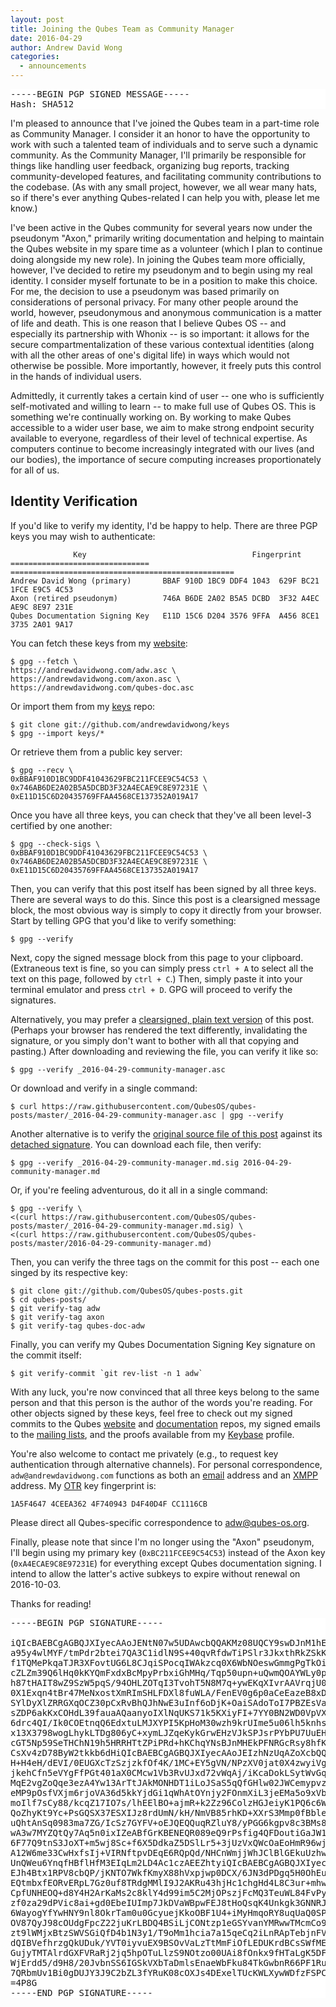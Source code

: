 ```yaml
---
layout: post
title: Joining the Qubes Team as Community Manager
date: 2016-04-29
author: Andrew David Wong
categories:
  - announcements
---
```


<style>
  pre.sig {
    border: 0;
    padding-left: 0;
    background-color: #fff;
  }
</style>

<pre class="sig">
-----BEGIN PGP SIGNED MESSAGE-----
Hash: SHA512
</pre>

I'm pleased to announce that I've joined the Qubes team in a part-time
role as Community Manager. I consider it an honor to have the
opportunity to work with such a talented team of individuals and to serve
such a dynamic community. As the Community Manager, I'll primarily be
responsible for things like handling user feedback, organizing bug
reports, tracking community-developed features, and facilitating community
contributions to the codebase. (As with any small project, however, we all
wear many hats, so if there's ever anything Qubes-related I can help you
with, please let me know.) 

I've been active in the Qubes community for several years now under the
pseudonym "Axon," primarily writing documentation and helping to maintain
the Qubes website in my spare time as a volunteer (which I plan to continue
doing alongside my new role).  In joining the Qubes team more
officially, however, I've decided to retire my pseudonym and to begin
using my real identity. I consider myself fortunate to be in a position
to make this choice. For me, the decision to use a pseudonym was based
primarily on considerations of personal privacy. For many other people
around the world, however, pseudonymous and anonymous communication is a
matter of life and death. This is one reason that I believe Qubes OS
-- and especially its partnership with Whonix -- is so important:
it allows for the secure compartmentalization of these various contextual
identities (along with all the other areas of one's digital life) in ways
which would not otherwise be possible. More importantly, however, it
freely puts this control in the hands of individual users.

Admittedly, it currently takes a certain kind of user -- one who is
sufficiently self-motivated and willing to learn -- to make full use of
Qubes OS. This is something we're continually working on. By working to
make Qubes accessible to a wider user base, we aim to make strong
endpoint security available to everyone, regardless of their level of
technical expertise. As computers continue to become increasingly
integrated with our lives (and our bodies), the importance of secure
computing increases proportionately for all of us.


## Identity Verification ##

If you'd like to verify my identity, I'd be happy to help. There are
three PGP keys you may wish to authenticate:

                  Key                                     Fingerprint                   
    ===============================   ==================================================
    Andrew David Wong (primary)       BBAF 910D 1BC9 DDF4 1043  629F BC21 1FCE E9C5 4C53
    Axon (retired pseudonym)          746A B6DE 2A02 B5A5 DCBD  3F32 A4EC AE9C 8E97 231E
    Qubes Documentation Signing Key   E11D 15C6 D204 3576 9FFA  A456 8CE1 3735 2A01 9A17

You can fetch these keys from my [website][]:

    $ gpg --fetch \
    https://andrewdavidwong.com/adw.asc \
    https://andrewdavidwong.com/axon.asc \
    https://andrewdavidwong.com/qubes-doc.asc

Or import them from my [keys][] repo:

    $ git clone git://github.com/andrewdavidwong/keys
    $ gpg --import keys/*

Or retrieve them from a public key server:

    $ gpg --recv \
    0xBBAF910D1BC9DDF41043629FBC211FCEE9C54C53 \
    0x746AB6DE2A02B5A5DCBD3F32A4ECAE9C8E97231E \
    0xE11D15C6D20435769FFAA4568CE137352A019A17

Once you have all three keys, you can check that they've all been
level-3 certified by one another:

    $ gpg --check-sigs \
    0xBBAF910D1BC9DDF41043629FBC211FCEE9C54C53 \
    0x746AB6DE2A02B5A5DCBD3F32A4ECAE9C8E97231E \
    0xE11D15C6D20435769FFAA4568CE137352A019A17

Then, you can verify that this post itself has been signed by all three
keys. There are several ways to do this. Since this post is a clearsigned
message block, the most obvious way is simply to copy it directly from
your browser. Start by telling GPG that you'd like to verify something:

    $ gpg --verify

Next, copy the signed message block from this page to your clipboard.
(Extraneous text is fine, so you can simply press `ctrl + A` to select
all the text on this page, followed by `ctrl + C`.) Then, simply paste
it into your terminal emulator and press `ctrl + D`. GPG will proceed
to verify the signatures.

Alternatively, you may prefer a [clearsigned, plain text version][clear]
of this post. (Perhaps your browser has rendered the text differently,
invalidating the signature, or you simply don't want to bother with all
that copying and pasting.) After downloading and reviewing the file,
you can verify it like so:

    $ gpg --verify _2016-04-29-community-manager.asc

Or download and verify in a single command:

    $ curl https://raw.githubusercontent.com/QubesOS/qubes-posts/master/_2016-04-29-community-manager.asc | gpg --verify

Another alternative is to verify the [original source file of this
post][source] against its [detached signature][sig]. You can
download each file, then verify:

    $ gpg --verify _2016-04-29-community-manager.md.sig 2016-04-29-community-manager.md

Or, if you're feeling adventurous, do it all in a single command:

    $ gpg --verify \
    <(curl https://raw.githubusercontent.com/QubesOS/qubes-posts/master/_2016-04-29-community-manager.md.sig) \
    <(curl https://raw.githubusercontent.com/QubesOS/qubes-posts/master/2016-04-29-community-manager.md)

Then, you can verify the three tags on the commit for this post --
each one singed by its respective key:

    $ git clone git://github.com/QubesOS/qubes-posts.git
    $ cd qubes-posts/
    $ git verify-tag adw
    $ git verify-tag axon
    $ git verify-tag qubes-doc-adw

Finally, you can verify my Qubes Documentation Signing Key signature on
the commit itself:

    $ git verify-commit `git rev-list -n 1 adw`

With any luck, you're now convinced that all three keys belong to the same
person and that this person is the author of the words you're reading.
For other objects signed by these keys, feel free to check out my signed
commits to the Qubes [website][web-repo] and [documentation][doc-repo]
repos, my signed emails to the [mailing lists], and the proofs available
from my [Keybase][] profile.

You're also welcome to contact me privately (e.g., to request key
authentication through alternative channels). For personal correspondence,
`adw@andrewdavidwong.com` functions as both an [email][adw-email] address
and an [XMPP][adw-xmpp] address. My [OTR][] key fingerprint is:

    1A5F4647 4CEEA362 4F740943 D4F40D4F CC1116CB

Please direct all Qubes-specific correspondence to [adw@qubes-os.org][].

Finally, please note that since I'm no longer using the "Axon" pseudonym,
I'll begin using my primary key (`0xBC211FCEE9C54C53`) instead of the
Axon key (`0xA4ECAE9C8E97231E`) for everything except Qubes documentation
signing. I intend to allow the latter's active subkeys to expire without
renewal on 2016-10-03.

Thanks for reading!

[website]: https://andrewdavidwong.com/
[keys]: https://github.com/andrewdavidwong/keys
[clear]: https://raw.githubusercontent.com/QubesOS/qubes-posts/master/_2016-04-29-community-manager.asc
[source]: https://raw.githubusercontent.com/QubesOS/qubes-posts/master/2016-04-29-community-manager.md
[sig]: https://raw.githubusercontent.com/QubesOS/qubes-posts/master/_2016-04-29-community-manager.md.sig
[web-repo]: https://github.com/QubesOS/qubesos.github.io
[doc-repo]: https://github.com/QubesOS/qubes-doc
[mailing lists]: https://www.qubes-os.org/mailing-lists/
[Keybase]: https://keybase.io/adw
[adw-email]: mailto:adw@andrewdavidwong.com
[adw-xmpp]: xmpp:adw@andrewdavidwong.com
[OTR]: https://en.wikipedia.org/wiki/Off-the-Record_Messaging
[adw@qubes-os.org]: mailto:adw@qubes-os.org

<pre class="sig">
-----BEGIN PGP SIGNATURE-----

iQIcBAEBCgAGBQJXIyecAAoJENtN07w5UDAwcbQQAKMz08UQCY9swDJnM1hEMUdE
a95y4wlMYF/tmPdr2btei7QA3C1idlN9S+40qvRfdwTiPSlr3JkxthRkZSkKg1Z8
f1TQMePkqaTJR3XFovtUG6L8CJqiSPocqIWAkzcq0X6WbNOeswGmmgPgTkOiLtLT
cZLZm39Q6lHq0kKYQmFxdxBcMpyPrbxiGhMHq/Tqp50upn+uQwmQOAYWLy0pIHHs
h87tHAIT8wZ9SzW5pqS/94OHLZOTqI3TvohT5N8M7q+ywEKqXIvrAAVrqjU0Q06C
0X1Exqn4tBr47MeNxostXmRImSHLFDXl8fuWLA/FenEV0g6p0aCeEazeB8xDt1jc
SYlDyXlZRRGXqOCZ30pCxRvBhQJhNwE3uInf6oDjK+OaiSAdoToI7PBZEsVa98tT
sZDP6akKxCOHdL39fauaAQaanyoIXlNqUKS71k5KXiyFI+7YY0BN2WD0VpVXZrKV
6drc4QI/Ik0COEtnqQ6EdxtuLMJXYPI5KpHoM30wzh9krUIme5u06lh5knhsiyyw
x13X3798wogLhykLTDg806yC+xymLJZqeKykGrwEHzVJkSPJsrPYbPU7UuEHkLIm
cGT5Np59SeTHChN19h5HRRHTtZPiPRd+hKChqYNsBJnMHEkPFNRGcRsy8hfKd+J/
CsXv4zD78ByW2tkkb6dHiQIcBAEBCgAGBQJXIyecAAoJEIzhNzUqAZoXcbQQAKqd
H+H4eH/dEVI/0EUGXcTzSzjzkfOf4K/1MC+EY5gVN/NPzXV0jat0X4zwyiVgXQLn
jkehCfn5eVYgFfPGt401aX0CMcw1Vb3RvUJxd72vWqAj/iKcaDokLSytWvGqSdW8
MqE2vgZoQqe3ezA4Yw13ArTtJAkMONHDT1iLoJSaS5qQfGHlw02JWCemypvzoRqv
eMP9pOsfVXjm6rjoVA36d5kkYjdGi1qWhAtOYnjy2FOnmXiL3jeEMa5o9xVbklgD
moIlf7sCy88/kcqZ17IO7s/lhEElBO+ajmR+k2Zz96ColzHGJeiyK1PQ6c6WOX8I
QoZhyKt9Yc+PsGQSX37ESXIJz8rdUmN/kH/NmVB85rhKD+XXrS3Mmp0fBbleccrh
uQhtAnSq0983ma7ZG/IcSz7GYFV+oEJQEQQuqRZluY8/yPGG6kgpv8c3BMs8oF/T
wA3w7MYZQtQy7Aq5n0ixIZeABfGrKBENEQR089eQ9rPsfig4QFDoutiGaJW1i8gI
6F77Q9tnS3JoXT+m5wj8Sc+f6X5DdkaZ5DSlLr5+3jUzVxQWcOaEoHmR96wjCr2j
A12W6me33CwHxfsIj+VIRNftpvDEqE6RQpQd/NHCnWmjjWhJClBlGEkuUzhw8QjV
UnQWeu6YnqfHBflHfM3EIqLm2LD4Ac1czAEEZhtyiQIcBAEBCgAGBQJXIyecAAoJ
EJh4Btx1RPV8cbQP/jKNTO7WkfKmyX88hVxpjwp0DCX/6JN3dPDgq5H0OhEuvlx+
EQtmbxfEORvERpL7Gz0uf8TRdgMMlI9J2AKRu43hjHc1chgHd4L8C3ur+mhwGuuS
CpfUNHEOQ+d8Y4H2ArKaMs2c8klY4d99im5C2MjOPszjFcMQ3TeuWL84FvPybumR
zf0za29dPVic8ai+gd0EbeIUImp7JkDVaWBpwFEJ8tHoQsqK4Unkgk3GNNRJXkzo
6WayogYfYwHNY9nl8OkrTam0u0GcyuejKkoOBF1U4+iMyHmqoRY8uqUaQ0SPT2t6
OV87QyJ98cOUdgFpcZ22juKrLBDQ4BSiLjCONtzp1eGSYvanYMRwwTMcmCo9js1C
zt9lWMjxBtzSWVSGiQfD4b1N3y1/T9oMm1hcia7a15qeCq2iLnRApTebjnFVNFVi
dQIBVefhrzgQkUDuk/YVT0iyvuEX9BSOvVaLzTtMmFiOfLEDUKrdBCsSWfMEzbWE
GujyTMTAlrdGXFVRaRj2jq5hpOTuLlzS9NOtzo00UAi8fOnkx9fHTaLgK5DFLtvP
WjErdd5/d9H8/20JvbnSS6IGSkVXbTaDmlsEnaeWbFku84TkGwbnR66PF1RuzXfh
7QRbmUv1Bi0gDUJY3J9C2bZL3fYRuK08cOXJs4DExelTUcKWLXywWDfzFSPC
=4P8G
-----END PGP SIGNATURE-----
</pre>

